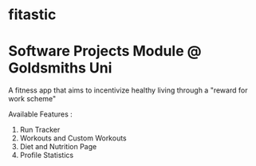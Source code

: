 # fitastic
# Software Projects Module @ Goldsmiths Uni

A fitness app that aims to incentivize healthy living through a "reward for work scheme"

Available Features :

1. Run Tracker
2. Workouts and Custom Workouts
3. Diet and Nutrition Page
4. Profile Statistics
